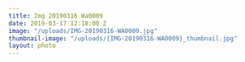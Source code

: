 ```yaml
---
title: Img 20190316 Wa0009
date: 2019-03-17 12:18:00 Z
image: "/uploads/IMG-20190316-WA0009.jpg"
thumbnail-image: "/uploads/{IMG-20190316-WA0009}_thumbnail.jpg"
layout: photo
---
```



